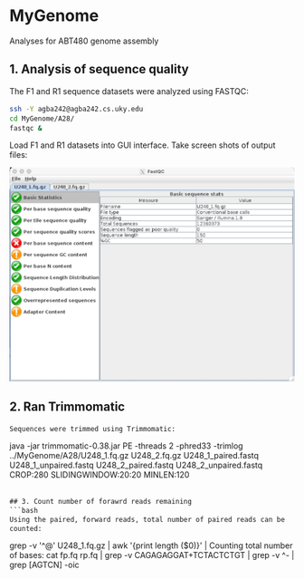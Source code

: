 # MyGenome
Analyses for ABT480 genome assembly

## 1. Analysis of sequence quality
The F1 and R1 sequence datasets were analyzed using FASTQC:
```bash
ssh -Y agba242@agba242.cs.uky.edu
cd MyGenome/A28/
fastqc &
```
Load F1 and R1 datasets into GUI interface.
Take screen shots of output files:

![/data/U248_1.fq.qz.jpg](/data/U248_1.fq.qz.jpg)

## 2. Ran Trimmomatic
```bash
Sequences were trimmed using Trimmomatic:
```
java -jar trimmomatic-0.38.jar PE -threads 2 -phred33 -trimlog ../MyGenome/A28/U248_1.fq.gz U248_2.fq.gz U248_1_paired.fastq U248_1_unpaired.fastq U248_2_paired.fastq U248_2_unpaired.fastq CROP:280 SLIDINGWINDOW:20:20 MINLEN:120
```

## 3. Count number of forawrd reads remaining
```bash
Using the paired, forward reads, total number of paired reads can be counted:
```
grep -v '^@' U248_1.fq.gz | awk '{print length ($0)}' |
Counting total number of bases:
cat fp.fq rp.fq | grep -v CAGAGAGGAT+TCTACTCTGT | grep -v ^- | grep [AGTCN] -oic
```
